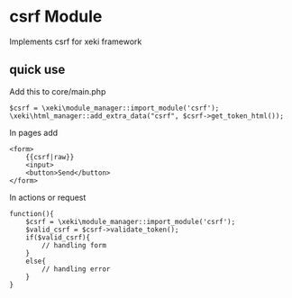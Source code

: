 # csrf Module 
Implements csrf for xeki framework 

## quick use 
Add this to core/main.php
```
$csrf = \xeki\module_manager::import_module('csrf');
\xeki\html_manager::add_extra_data("csrf", $csrf->get_token_html());
```

In pages add 
```
<form>
    {{csrf|raw}}
    <input>
    <button>Send</button>
</form>
```

In actions or request 
```
function(){
    $csrf = \xeki\module_manager::import_module('csrf');
    $valid_csrf = $csrf->validate_token();
    if($valid_csrf){
        // handling form 
    }
    else{
        // handling error
    }
}
```